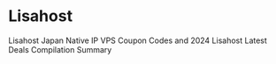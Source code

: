 # Lisahost
Lisahost Japan Native IP VPS Coupon Codes and 2024 Lisahost Latest Deals Compilation Summary
